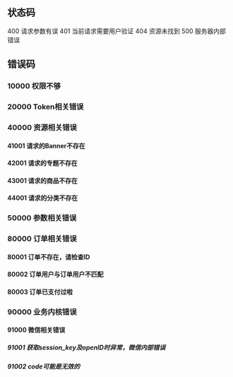 ## 状态码

400 请求参数有误
401 当前请求需要用户验证
404 资源未找到
500 服务器内部错误

## 错误码

### 10000 权限不够

### 20000 Token相关错误

### 40000 资源相关错误

#### 41001 请求的Banner不存在
#### 42001 请求的专题不存在
#### 43001 请求的商品不存在
#### 44001 请求的分类不存在


### 50000 参数相关错误

###  80000 订单相关错误

####  80001 订单不存在，请检查ID
####  80002 订单用户与订单用户不匹配
####  80003 订单已支付过啦


### 90000 业务内核错误

#### 91000 微信相关错误

##### 91001  获取session_key及openID时异常，微信内部错误
##### 91002  code可能是无效的
 

